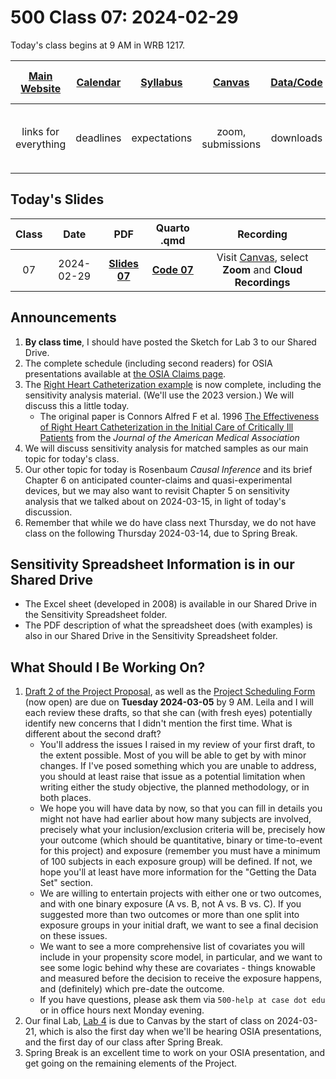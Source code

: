 # 500 Class 07: 2024-02-29

Today's class begins at 9 AM in WRB 1217.

[Main Website](https://thomaselove.github.io/500-2024/) | [Calendar](https://thomaselove.github.io/500-2024/calendar.html) | [Syllabus](https://thomaselove.github.io/500-syllabus-2024) | [Canvas](https://canvas.case.edu) | [Data/Code](https://github.com/THOMASELOVE/500-data) |  [Sources](https://github.com/THOMASELOVE/500-sources) | For help, email
:-----------: | :--------------: | :----------: | :---------: | :-------------: | :------: | :-----------: 
links for everything | deadlines | expectations | zoom, submissions | downloads | to read | `500-help` at `case` dot `edu`

## Today's Slides

Class | Date | PDF | Quarto .qmd | Recording
:---: | :--------: | :------: | :------: | :-------------:
07 | 2024-02-29 | **[Slides 07](https://github.com/THOMASELOVE/500-slides-2024/blob/main/500_slides07.pdf)** | **[Code 07](https://github.com/THOMASELOVE/500-slides-2024/blob/main/500_slides07.qmd)** | Visit [Canvas](https://canvas.case.edu/), select **Zoom** and **Cloud Recordings**

## Announcements

1. **By class time**, I should have posted the Sketch for Lab 3 to our Shared Drive.
2. The complete schedule (including second readers) for OSIA presentations available at [the OSIA Claims page](https://github.com/THOMASELOVE/500-osia-2024/blob/main/README.md).
3. The [Right Heart Catheterization example](https://github.com/THOMASELOVE/500-data/tree/master/rhc) is now complete, including the sensitivity analysis material. (We'll use the 2023 version.) We will discuss this a little today. 
    - The original paper is Connors Alfred F et al. 1996 [The Effectiveness of Right Heart Catheterization in the Initial Care of Critically Ill Patients](https://github.com/THOMASELOVE/500-classes-2023/blob/main/sources/articles/Connors%20et%20al%201996%20JAMA%20The%20Right%20Heart%20Catheterization%20Study.pdf) from the *Journal of the American Medical Association*
4. We will discuss sensitivity analysis for matched samples as our main topic for today's class.
5. Our other topic for today is Rosenbaum *Causal Inference* and its brief Chapter 6 on anticipated counter-claims and quasi-experimental devices, but we may also want to revisit Chapter 5 on sensitivity analysis that we talked about on 2024-03-15, in light of today's discussion.
6. Remember that while we do have class next Thursday, we do not have class on the following Thursday 2024-03-14, due to Spring Break.

## Sensitivity Spreadsheet Information is in our Shared Drive

- The Excel sheet (developed in 2008) is available in our Shared Drive in the Sensitivity Spreadsheet folder.
- The PDF description of what the spreadsheet does (with examples) is also in our Shared Drive in the Sensitivity Spreadsheet folder.

## What Should I Be Working On?

1. [Draft 2 of the Project Proposal](https://thomaselove.github.io/500-2024/proj500.html#the-project-proposal), as well as the [Project Scheduling Form](https://bit.ly/500-project-schedule-2024) (now open) are due on **Tuesday 2024-03-05** by 9 AM. Leila and I will each review these drafts, so that she can (with fresh eyes) potentially identify new concerns that I didn't mention the first time. What is different about the second draft?
    - You'll address the issues I raised in my review of your first draft, to the extent possible. Most of you will be able to get by with minor changes. If I've posed something which you are unable to address, you should at least raise that issue as a potential limitation when writing either the study objective, the planned methodology, or in both places.
    - We hope you will have data by now, so that you can fill in details you might not have had earlier about how many subjects are involved, precisely what your inclusion/exclusion criteria will be, precisely how your outcome (which should be quantitative, binary or time-to-event for this project) and exposure (remember you must have a minimum of 100 subjects in each exposure group) will be defined. If not, we hope you'll at least have more information for the "Getting the Data Set" section.
    - We are willing to entertain projects with either one or two outcomes, and with one binary exposure (A vs. B, not A vs. B vs. C). If you suggested more than two outcomes or more than one split into exposure groups in your initial draft, we want to see a final decision on these issues.
    - We want to see a more comprehensive list of covariates you will include in your propensity score model, in particular, and we want to see some logic behind why these are covariates - things knowable and measured before the decision to receive the exposure happens, and (definitely) which pre-date the outcome.
    - If you have questions, please ask them via `500-help at case dot edu` or in office hours next Monday evening.
2. Our final Lab, [Lab 4](https://thomaselove.github.io/500-2024/lab4.html) is due to Canvas by the start of class on 2024-03-21, which is also the first day when we'll be hearing OSIA presentations, and the first day of our class after Spring Break.
3. Spring Break is an excellent time to work on your OSIA presentation, and get going on the remaining elements of the Project.
